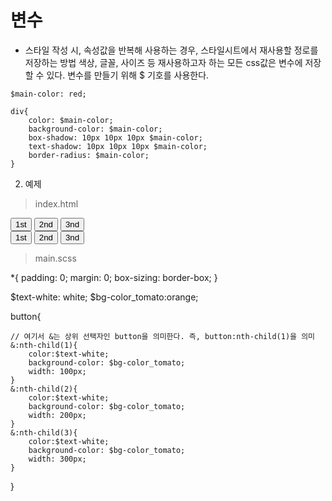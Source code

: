 # 변수 
 - 스타일 작성 시, 속성값을 반복해 사용하는 경우, 스타일시트에서 재사용할 정로를 저장하는 방법
색상, 글꼴, 사이즈 등 재사용하고자 하는 모든 css값은 변수에 저장할 수 있다.
변수를 만들기 위해 $ 기호를 사용한다.

```
$main-color: red;

div{
    color: $main-color;
    background-color: $main-color;
    box-shadow: 10px 10px 10px $main-color;
    text-shadow: 10px 10px 10px $main-color;
    border-radius: $main-color;
}
```

2. 예제

> index.html

 <div>
        <button class="first-btn">
            1st
        </button>
        <button class="second-btn">
            2nd
        </button>
        <button class="third-btn">
            3nd
        </button>
    </div>
    <div>
        <button class="first-btn">
            1st
        </button>
        <button class="second-btn">
            2nd
        </button>
        <button class="third-btn">
            3nd
        </button>
    </div>


> main.scss

*{
    padding: 0;
    margin: 0;
    box-sizing: border-box;
}

$text-white: white;
$bg-color_tomato:orange;

button{

    // 여기서 &는 상위 선택자인 button을 의미한다. 즉, button:nth-child(1)을 의미
    &:nth-child(1){
        color:$text-white;
        background-color: $bg-color_tomato;
        width: 100px;
    }
    &:nth-child(2){
        color:$text-white;
        background-color: $bg-color_tomato;
        width: 200px;
    }
    &:nth-child(3){
        color:$text-white;
        background-color: $bg-color_tomato;
        width: 300px;
    }
}